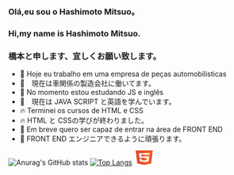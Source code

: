 ### Olá,eu sou o Hashimoto Mitsuo。
### Hi,my name is Hashimoto Mitsuo.
### 橋本と申します、宜しくお願い致します。
- 🔭  Hoje eu trabalho em uma empresa de peças automobilisticas
- 🔭　現在は車関係の製造会社に働いてます。
- 🌱  No momento estou estudando JS e inglês
- 🌱　現在は JAVA SCRIPT と英語を学んでいます。
- 🔥  Terminei os cursos de HTML e CSS
- 🔥  HTML と CSSの学びが終わりました。
- 🚀 Em breve quero ser capaz de entrar na área de FRONT END
- 🚀 FRONT END エンジニアできるように頑張ります。

![Anurag's GitHub stats](https://github-readme-stats.vercel.app/api?username=Hashimoto320&show_icons=true&theme=radical)
[![Top Langs](https://github-readme-stats.vercel.app/api/top-langs/?username=Hashimoto320&layout=compact)](https://github.com/Hashimoto320/github-readme-stats)
<img aling="center" width='40' height='30' alt='mitsuo css' src="https://raw.githubusercontent.com/devicons/devicon/master/icons/html5/html5-original.svg">
